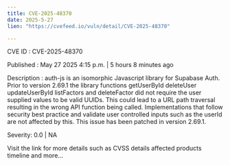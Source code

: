 ```yaml
---
title: CVE-2025-48370
date: 2025-5-27
lien: "https://cvefeed.io/vuln/detail/CVE-2025-48370"

---
```


CVE ID : CVE-2025-48370

Published :  May 27
2025
4:15 p.m. | 5 hours
8 minutes ago

Description : auth-js is an isomorphic Javascript library for Supabase Auth. Prior to version 2.69.1
the library functions getUserById
deleteUser
updateUserById
listFactors and deleteFactor did not require the user supplied values to be valid UUIDs. This could lead to a URL path traversal
resulting in the wrong API function being called. Implementations that follow security best practice and validate user controlled inputs
such as the userId are not affected by this. This issue has been patched in version 2.69.1.

Severity: 0.0 | NA

Visit the link for more details
such as CVSS details
affected products
timeline
and more...
